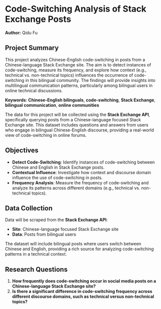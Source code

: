 # Code-Switching Analysis of Stack Exchange Posts

**Author:** Qidu Fu

## Project Summary

This project analyzes Chinese-English code-switching in posts from a Chinese-language Stack Exchange site. The aim is to detect instances of code-switching, measure its frequency, and explore how context (e.g., technical vs. non-technical topics) influences the occurrence of code-switching in this bilingual community. The findings will provide insights into multilingual communication patterns, particularly among bilingual users in online technical discussions.

**Keywords**: **Chinese-English bilinguals**, **code-switching**, **Stack Exchange**, **bilingual communication**, **online communities**

The data for this project will be collected using the **Stack Exchange API**, specifically querying posts from a Chinese-language focused Stack Exchange site. This dataset includes questions and answers from users who engage in bilingual Chinese-English discourse, providing a real-world view of code-switching in online forums.

## Objectives

- **Detect Code-Switching**: Identify instances of code-switching between Chinese and English in Stack Exchange posts.
- **Contextual Influence**: Investigate how context and discourse domain influence the use of code-switching in posts.
- **Frequency Analysis**: Measure the frequency of code-switching and analyze its patterns across different domains (e.g., technical vs. non-technical topics).

## Data Collection

Data will be scraped from the **Stack Exchange API**:
- **Site**: Chinese-language focused Stack Exchange site
- **Data**: Posts from bilingual users

The dataset will include bilingual posts where users switch between Chinese and English, providing a rich source for analyzing code-switching patterns in a technical context.

## Research Questions

1. **How frequently does code-switching occur in social media posts on a Chinese-language Stack Exchange site?**
2. **Is there a significant difference in code-switching frequency across different discourse domains, such as technical versus non-technical topics?**
